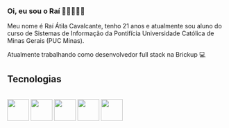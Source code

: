 ### Oi, eu sou o Raí 🤙🏻👨🏻‍💻
Meu nome é Raí Átila Cavalcante, tenho 21 anos e atualmente sou aluno do curso de Sistemas de Informação da Pontifícia Universidade Católica de Minas Gerais (PUC Minas).

Atualmente trabalhando como desenvolvedor full stack na Brickup 💻

## Tecnologias

<div style="display: inline_block"><br>
  <img heigth="40" width="50" src="https://cdn.jsdelivr.net/gh/devicons/devicon/icons/react/react-original.svg" /> 
  <img heigth="40" width="50" src="https://cdn.jsdelivr.net/gh/devicons/devicon/icons/javascript/javascript-plain.svg" />
  <img heigth="40" width="50" src="https://cdn.jsdelivr.net/gh/devicons/devicon@latest/icons/typescript/typescript-plain.svg" />     
  <img heigth="40" width="50" src="https://cdn.jsdelivr.net/gh/devicons/devicon@latest/icons/java/java-original-wordmark.svg" />  
  <img heigth="40" width="50" src="https://cdn.jsdelivr.net/gh/devicons/devicon/icons/csharp/csharp-plain.svg" />
</div>
<!--
**raicavalcante/raicavalcante** is a ✨ _special_ ✨ repository because its `README.md` (this file) appears on your GitHub profile.

Here are some ideas to get you started:

- 🔭 I’m currently working on ...
- 🌱 I’m currently learning ...
- 👯 I’m looking to collaborate on ...
- 🤔 I’m looking for help with ...
- 💬 Ask me about ...
- 📫 How to reach me: ...
- 😄 Pronouns: ...
- ⚡ Fun fact: ...
-->
